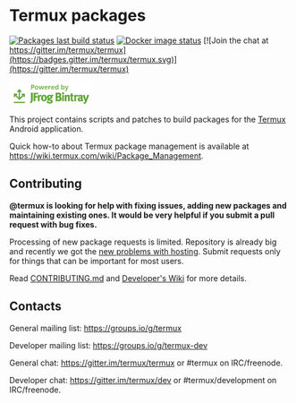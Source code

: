 # Termux packages

[![Packages last build status](https://github.com/termux/termux-packages/workflows/Packages/badge.svg)](https://github.com/termux/termux-packages/actions)
[![Docker image status](https://github.com/termux/termux-packages/workflows/Docker%20image/badge.svg)](https://hub.docker.com/r/termux/package-builder)
[![Join the chat at https://gitter.im/termux/termux](https://badges.gitter.im/termux/termux.svg)](https://gitter.im/termux/termux)

[![Powered by JFrog Bintray](./.github/static/powered-by-bintray.png)](https://bintray.com)

This project contains scripts and patches to build packages for the [Termux](https://github.com/termux/termux-app)
Android application.

Quick how-to about Termux package management is available at https://wiki.termux.com/wiki/Package_Management.

## Contributing

**@termux is looking for help with fixing issues, adding new packages and maintaining
existing ones. It would be very helpful if you submit a pull request with bug fixes.**

Processing of new package requests is limited. Repository is already big and recently
we got the [new problems with hosting](https://github.com/termux/termux-packages/issues/6348).
Submit requests only for things that can be important for most users.

Read [CONTRIBUTING.md](/CONTRIBUTING.md) and [Developer's Wiki](https://github.com/termux/termux-packages/wiki) for more details.

## Contacts

General mailing list: https://groups.io/g/termux

Developer mailing list: https://groups.io/g/termux-dev

General chat: https://gitter.im/termux/termux or #termux on IRC/freenode.

Developer chat: https://gitter.im/termux/dev or #termux/development on IRC/freenode.
